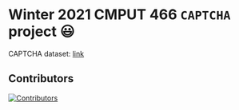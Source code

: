 # Winter 2021 CMPUT 466 `CAPTCHA` project 😃

CAPTCHA dataset: [link](https://www.kaggle.com/ethan404/captcha6digits)

## Contributors

[![Contributors](https://contrib.rocks/image?repo=CMPUT466-ML-CAPTCHA/ML_CAPTCHA_Images_Decoder)](https://github.com/CMPUT466-ML-CAPTCHA/ML_CAPTCHA_Images_Decoder/graphs/contributors)
